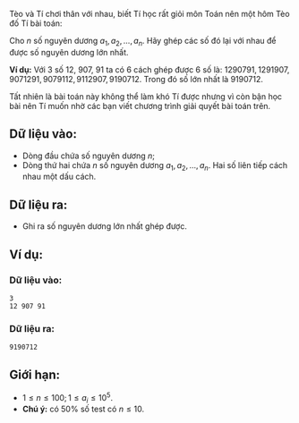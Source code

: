 Tèo và Tí chơi thân với nhau, biết Tí học rất giỏi môn Toán nên một hôm Tèo đố Tí bài toán:

Cho $n$ số nguyên dương $a_1, a_2, …, a_n$. Hãy ghép các số đó lại với nhau để được số nguyên dương lớn nhất.

**Ví dụ:** Với $3$ số $12$, $907$, $91$ ta có $6$ cách ghép được $6$ số là: $1290791, 1291907, 9071291, 9079112, 9112907, 9190712$. Trong đó số lớn nhất là $9190712$.

Tất nhiên là bài toán này không thể làm khó Tí được nhưng vì còn bận học bài nên Tí muốn nhờ các bạn viết chương trình giải quyết bài toán trên.

## Dữ liệu vào:
- Dòng đầu chứa số nguyên dương $n$;
- Dòng thứ hai chứa $n$ số nguyên dương $a_1, a_2, …, a_n$. Hai số liên tiếp cách nhau một dấu cách.

## Dữ liệu ra:
- Ghi ra số nguyên dương lớn nhất ghép được.

## Ví dụ:
### Dữ liệu vào:
```
3
12 907 91
```

### Dữ liệu ra:
```
9190712
```

## Giới hạn:
- $1 ≤ n ≤ 100; 1 ≤ a_i ≤ 10^5$.
- **Chú ý:** có $50\%$ số test có $n ≤ 10$.